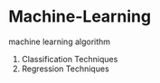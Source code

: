 # Machine-Learning
machine learning algorithm
1. Classification Techniques
2. Regression Techniques

